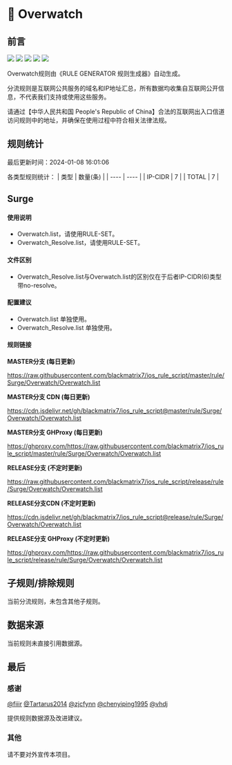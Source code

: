 # 🧸 Overwatch

## 前言

![](https://shields.io/badge/-移除重复规则-ff69b4) ![](https://shields.io/badge/-DOMAIN与DOMAIN--SUFFIX合并-green) ![](https://shields.io/badge/-DOMAIN--SUFFIX间合并-critical) ![](https://shields.io/badge/-DOMAIN--SUFFIX与DOMAIN--KEYWORD合并-blue) ![](https://shields.io/badge/-IP--CIDR(6)合并-blueviolet) 

Overwatch规则由《RULE GENERATOR 规则生成器》自动生成。

分流规则是互联网公共服务的域名和IP地址汇总，所有数据均收集自互联网公开信息，不代表我们支持或使用这些服务。

请通过【中华人民共和国 People's Republic of China】合法的互联网出入口信道访问规则中的地址，并确保在使用过程中符合相关法律法规。

## 规则统计

最后更新时间：2024-01-08 16:01:06

各类型规则统计：
| 类型 | 数量(条)  | 
| ---- | ----  |
| IP-CIDR | 7  | 
| TOTAL | 7  | 


## Surge 

#### 使用说明
- Overwatch.list，请使用RULE-SET。
- Overwatch_Resolve.list，请使用RULE-SET。

#### 文件区别
- Overwatch_Resolve.list与Overwatch.list的区别仅在于后者IP-CIDR(6)类型带no-resolve。

#### 配置建议
- Overwatch.list 单独使用。
- Overwatch_Resolve.list 单独使用。

#### 规则链接
**MASTER分支 (每日更新)**

https://raw.githubusercontent.com/blackmatrix7/ios_rule_script/master/rule/Surge/Overwatch/Overwatch.list

**MASTER分支 CDN (每日更新)**

https://cdn.jsdelivr.net/gh/blackmatrix7/ios_rule_script@master/rule/Surge/Overwatch/Overwatch.list

**MASTER分支 GHProxy (每日更新)**

https://ghproxy.com/https://raw.githubusercontent.com/blackmatrix7/ios_rule_script/master/rule/Surge/Overwatch/Overwatch.list

**RELEASE分支 (不定时更新)**

https://raw.githubusercontent.com/blackmatrix7/ios_rule_script/release/rule/Surge/Overwatch/Overwatch.list

**RELEASE分支CDN (不定时更新)**

https://cdn.jsdelivr.net/gh/blackmatrix7/ios_rule_script@release/rule/Surge/Overwatch/Overwatch.list

**RELEASE分支 GHProxy (不定时更新)**

https://ghproxy.com/https://raw.githubusercontent.com/blackmatrix7/ios_rule_script/release/rule/Surge/Overwatch/Overwatch.list

## 子规则/排除规则


当前分流规则，未包含其他子规则。

## 数据来源

当前规则未直接引用数据源。

## 最后

### 感谢

[@fiiir](https://github.com/fiiir) [@Tartarus2014](https://github.com/Tartarus2014) [@zjcfynn](https://github.com/zjcfynn) [@chenyiping1995](https://github.com/chenyiping1995) [@vhdj](https://github.com/vhdj)

提供规则数据源及改进建议。

### 其他

请不要对外宣传本项目。
